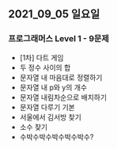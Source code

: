 ## 2021_09_05 일요일

### 프로그래머스 Level 1 - 9문제

- [1차] 다트 게임
- 두 정수 사이의 합
- 문자열 내 마음대로 정렬하기
- 문자열 내 p와 y의 개수
- 문자열 내림차순으로 배치하기
- 문자열 다루기 기본
- 서울에서 김서방 찾기
- 소수 찾기
- 수박수박수박수박수박수?
